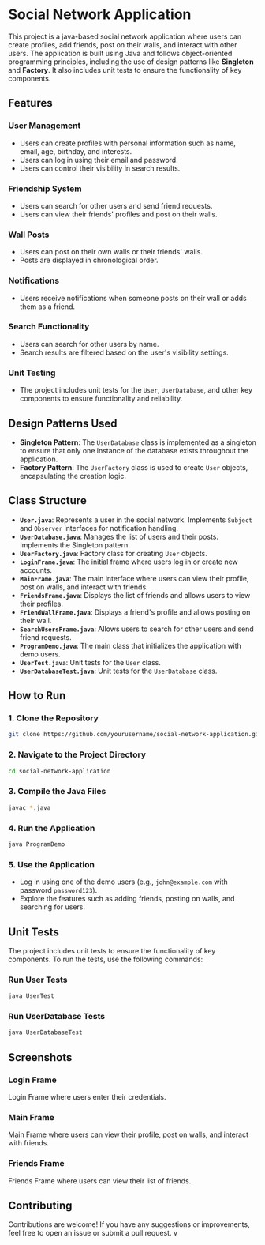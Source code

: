 # Social Network Application

This project is a java-based social network application where users can create profiles, add friends, post on their walls, and interact with other users. The application is built using Java and follows object-oriented programming principles, including the use of design patterns like **Singleton** and **Factory**. It also includes unit tests to ensure the functionality of key components.

## Features

### User Management

- Users can create profiles with personal information such as name, email, age, birthday, and interests.
- Users can log in using their email and password.
- Users can control their visibility in search results.

### Friendship System

- Users can search for other users and send friend requests.
- Users can view their friends' profiles and post on their walls.

### Wall Posts

- Users can post on their own walls or their friends' walls.
- Posts are displayed in chronological order.

### Notifications

- Users receive notifications when someone posts on their wall or adds them as a friend.

### Search Functionality

- Users can search for other users by name.
- Search results are filtered based on the user's visibility settings.

### Unit Testing

- The project includes unit tests for the `User`, `UserDatabase`, and other key components to ensure functionality and reliability.

## Design Patterns Used

- **Singleton Pattern**: The `UserDatabase` class is implemented as a singleton to ensure that only one instance of the database exists throughout the application.
- **Factory Pattern**: The `UserFactory` class is used to create `User` objects, encapsulating the creation logic.

## Class Structure

- **`User.java`**: Represents a user in the social network. Implements `Subject` and `Observer` interfaces for notification handling.
- **`UserDatabase.java`**: Manages the list of users and their posts. Implements the Singleton pattern.
- **`UserFactory.java`**: Factory class for creating `User` objects.
- **`LoginFrame.java`**: The initial frame where users log in or create new accounts.
- **`MainFrame.java`**: The main interface where users can view their profile, post on walls, and interact with friends.
- **`FriendsFrame.java`**: Displays the list of friends and allows users to view their profiles.
- **`FriendWallFrame.java`**: Displays a friend's profile and allows posting on their wall.
- **`SearchUsersFrame.java`**: Allows users to search for other users and send friend requests.
- **`ProgramDemo.java`**: The main class that initializes the application with demo users.
- **`UserTest.java`**: Unit tests for the `User` class.
- **`UserDatabaseTest.java`**: Unit tests for the `UserDatabase` class.

## How to Run

### 1. Clone the Repository

```bash
git clone https://github.com/yourusername/social-network-application.git
```

### 2. Navigate to the Project Directory

```bash
cd social-network-application
```

### 3. Compile the Java Files

```bash
javac *.java
```

### 4. Run the Application

```bash
java ProgramDemo
```

### 5. Use the Application

- Log in using one of the demo users (e.g., `john@example.com` with password `password123`).
- Explore the features such as adding friends, posting on walls, and searching for users.

## Unit Tests

The project includes unit tests to ensure the functionality of key components. To run the tests, use the following commands:

### Run User Tests

```bash
java UserTest
```

### Run UserDatabase Tests

```bash
java UserDatabaseTest
```

## Screenshots

### Login Frame

Login Frame where users enter their credentials.

### Main Frame

Main Frame where users can view their profile, post on walls, and interact with friends.

### Friends Frame

Friends Frame where users can view their list of friends.

## Contributing

Contributions are welcome! If you have any suggestions or improvements, feel free to open an issue or submit a pull request.
v